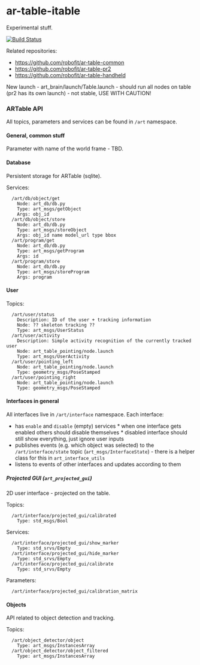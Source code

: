 # ar-table-itable
Experimental stuff.

[![Build Status](https://travis-ci.org/robofit/ar-table-itable.svg)](https://travis-ci.org/robofit/ar-table-itable)

Related repositories:
 - https://github.com/robofit/ar-table-common
 - https://github.com/robofit/ar-table-pr2
 - https://github.com/robofit/ar-table-handheld
 
New launch - art_brain/launch/Table.launch - should run all nodes on table (pr2 has its own launch) - not stable, USE WITH CAUTION!

### ARTable API

All topics, parameters and services can be found in `/art` namespace.

#### General, common stuff

Parameter with name of the world frame - TBD.

#### Database

Persistent storage for ARTable (sqlite).

Services:
```
  /art/db/object/get
    Node: art_db/db.py
    Type: art_msgs/getObject
    Args: obj_id
  /art/db/object/store
    Node: art_db/db.py
    Type: art_msgs/storeObject
    Args: obj_id name model_url type bbox
  /art/program/get
    Node: art_db/db.py
    Type: art_msgs/getProgram
    Args: id
  /art/program/store
    Node: art_db/db.py
    Type: art_msgs/storeProgram
    Args: program
```

#### User

Topics:
````
  /art/user/status
    Description: ID of the user + tracking information
    Node: ?? skeleton tracking ??
    Type: art_msgs/UserStatus
  /art/user/activity
    Description: Simple activity recognition of the currently tracked user
    Node: art_table_pointing/node.launch
    Type: art_msgs/UserActivity
  /art/user/pointing_left
    Node: art_table_pointing/node.launch
    Type: geometry_msgs/PoseStamped
  /art/user/pointing_right
    Node: art_table_pointing/node.launch
    Type: geometry_msgs/PoseStamped
````

#### Interfaces in general

All interfaces live in `/art/interface` namespace. Each interface:
   * has `enable` and `disable` (empty) services
    * when one interface gets enabled others should disable themselves
    * disabled interface should still show everything, just ignore user inputs
   * publishes events (e.g. which object was selected) to the `/art/interface/state` topic (`art_msgs/InterfaceState`) - there is a helper class for this in `art_interface_utils`
   * listens to events of other interfaces and updates according to them

##### Projected GUI (`art_projected_gui`)

2D user interface - projected on the table.

Topics:
````
  /art/interface/projected_gui/calibrated
    Type: std_msgs/Bool
````    
Services:
````
  /art/interface/projected_gui/show_marker
    Type: std_srvs/Empty
  /art/interface/projected_gui/hide_marker
    Type: std_srvs/Empty
  /art/interface/projected_gui/calibrate
    Type: std_srvs/Empty
````
Parameters:
````
  /art/interface/projected_gui/calibration_matrix
````

#### Objects

API related to object detection and tracking.

Topics:
````
  /art/object_detector/object
    Type: art_msgs/InstancesArray
  /art/object_detector/object_filtered
    Type: art_msgs/InstancesArray
````
